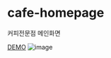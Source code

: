 # cafe-homepage
커피전문점 메인화면

[DEMO](https://kkimjisu.github.io/cafe-homepage/)
![image](https://user-images.githubusercontent.com/122947438/220133182-28fa9f81-9ea0-44b1-aa5a-8b55505c8e72.png)
